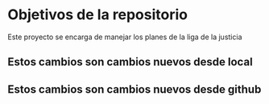 # Objetivos de la repositorio

Este proyecto se encarga de manejar los planes de la liga de la justicia


## Estos cambios son cambios nuevos desde local
## Estos cambios son cambios nuevos desde github



